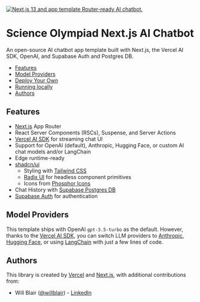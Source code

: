 [![Next.js 13 and app template Router-ready AI chatbot.](https://chat.vercel.ai/opengraph-image.png)](https://chat.vercel.ai/)

# Science Olympiad Next.js AI Chatbot

An open-source AI chatbot app template built with Next.js, the Vercel AI SDK, OpenAI, and Supabase Auth and Postgres DB.

- [Features](#features)
- [Model Providers](#model-providers)
- [Deploy Your Own](#deploy-your-own)
- [Running locally](#running-locally)
- [Authors](#authors)

## Features

- [Next.js](https://nextjs.org) App Router
- React Server Components (RSCs), Suspense, and Server Actions
- [Vercel AI SDK](https://sdk.vercel.ai/docs) for streaming chat UI
- Support for OpenAI (default), Anthropic, Hugging Face, or custom AI chat models and/or LangChain
- Edge runtime-ready
- [shadcn/ui](https://ui.shadcn.com)
  - Styling with [Tailwind CSS](https://tailwindcss.com)
  - [Radix UI](https://radix-ui.com) for headless component primitives
  - Icons from [Phosphor Icons](https://phosphoricons.com)
- Chat History with [Supabase Postgres DB](https://supabase.com)
- [Supabase Auth](https://supabase.com/auth) for authentication

## Model Providers

This template ships with OpenAI `gpt-3.5-turbo` as the default. However, thanks to the [Vercel AI SDK](https://sdk.vercel.ai/docs), you can switch LLM providers to [Anthropic](https://anthropic.com), [Hugging Face](https://huggingface.co), or using [LangChain](https://js.langchain.com) with just a few lines of code.

## Authors

This library is created by [Vercel](https://vercel.com) and [Next.js](https://nextjs.org), with additional contributions from:

- Will Blair ([@willblair](https://twitter.com/willjblair07)) - [LinkedIn](https://linkedin.com/in/willblair1)

